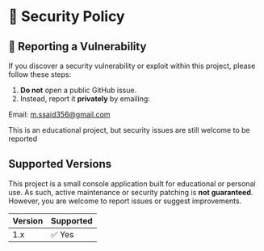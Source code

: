 # 🔐 Security Policy

## 📢 Reporting a Vulnerability

If you discover a security vulnerability or exploit within this project, please follow these steps:

1. **Do not** open a public GitHub issue.
2. Instead, report it **privately** by emailing:

Email: m.ssaid356@gmail.com

This is an educational project, but security issues are still welcome to be reported
## Supported Versions

This project is a small console application built for educational or personal use. As such, active maintenance or security patching is **not guaranteed**. However, you are welcome to report issues or suggest improvements.

| Version | Supported |
|---------|-----------|
| 1.x     | ✅ Yes     |




